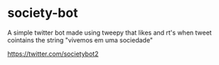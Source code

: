 # society-bot
A simple twitter bot made using tweepy that likes and rt's when tweet cointains the string "vivemos em uma sociedade"

https://twitter.com/societybot2
